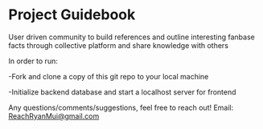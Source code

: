 # Project Guidebook

User driven community to build references and outline interesting fanbase facts through collective platform and share knowledge with others

In order to run:

-Fork and clone a copy of this git repo to your local machine

-Initialize backend database and start a localhost server for frontend


Any questions/comments/suggestions, feel free to reach out!
Email: ReachRyanMui@gmail.com
